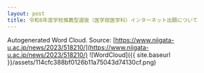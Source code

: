 ```yaml
---
layout: post
title: 令和6年度学校推薦型選抜（医学部医学科）インターネット出願について
---
```

Autogenerated Word Cloud.
Source\: [https://www.niigata-u.ac.jp/news/2023/518210/](https://www.niigata-u.ac.jp/news/2023/518210/)
![WordCloud]({{ site.baseurl }}/assets/114cfc388bf0126b11a75043d74130cf.png)